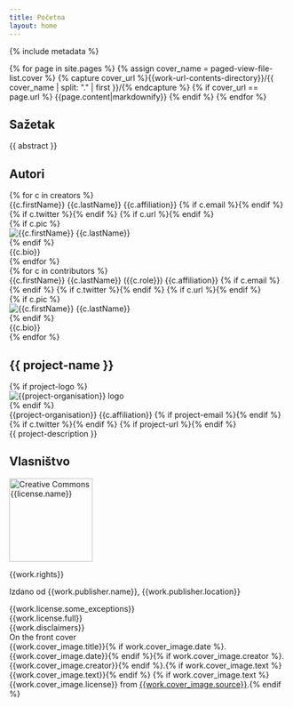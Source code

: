 ```yaml
---
title: Početna
layout: home
---
```

{% include metadata %}

<section class="home-cover">
{% for page in site.pages %}
  {% assign cover_name = paged-view-file-list.cover %}
  {% capture cover_url %}{{work-url-contents-directory}}/{{ cover_name | split: "." | first }}/{% endcapture %}
  {% if cover_url == page.url %}
{{page.content|markdownify}}
  {% endif %}
{% endfor %}
</section>

## Sažetak
{{ abstract }}

## Autori
<div class="home-creators">
{% for c in creators %}
<div class="home-creator">
  <div class="home-creator-name">{{c.firstName}} {{c.lastName}} <span class="home-creator-links">{{c.affiliation}} {% if c.email %}<a href="mailto:{{c.email}}"><i class="fas fa-at"></i></a>{% endif %} {% if c.twitter %}<a href="https://twitter.com/{{c.twitter| split: '@' | last}}"><i class="fab fa-twitter"></i></a>{% endif %} {% if c.url %}<a href="{{c.url}}"><i class="fas fa-home"></i></a>{% endif %}</span></div>
  <div class="home-creator-card">
    {% if c.pic %}<div class="home-creator-pic"><img src="{{site.baseurl}}/images/{{c.pic}}" alt="{{c.firstName}} {{c.lastName}}"></div>{% endif %}
    <div class="home-creator-bio">{{c.bio}}</div>
  </div>
</div>
{% endfor %}
</div>

<!--Contributors-->
<div class="home-creators">
{% for c in contributors %}
<div class="home-creator">
  <div class="home-creator-name">{{c.firstName}} {{c.lastName}} ({{c.role}}) <span class="home-creator-links">{{c.affiliation}} {% if c.email %}<a href="mailto:{{c.email}}"><i class="fas fa-at"></i></a>{% endif %} {% if c.twitter %}<a href="https://twitter.com/{{c.twitter| split: '@' | last}}"><i class="fab fa-twitter"></i></a>{% endif %} {% if c.url %}<a href="{{c.url}}"><i class="fas fa-home"></i></a>{% endif %}</span></div>
  <div class="home-creator-card">
    {% if c.pic %}<div class="home-creator-pic"><img src="{{site.baseurl}}/images/{{c.pic}}" alt="{{c.firstName}} {{c.lastName}}"></div>{% endif %}
    <div class="home-creator-bio">{{c.bio}}</div>
  </div>
</div>
{% endfor %}
</div>

## {{ project-name }}

<div class="home-creators">
<div class="home-creator">
  <div class="home-creator-card">
    {% if project-logo %}<div class="home-creator-pic"><img src="{{site.baseurl}}/images/{{project-logo}}" alt="{{project-organisation}} logo"></div>{% endif %}
    <div class="home-creator-bio"><div class="home-creator-name">{{project-organisation}} <span class="home-creator-links">{{c.affiliation}} {% if project-email %}<a href="mailto:{{project-email}}"><i class="fas fa-at"></i></a>{% endif %} {% if c.twitter %}<a href="https://twitter.com/{{c.twitter| split: '@' | last}}"><i class="fab fa-twitter"></i></a>{% endif %} {% if project-url %}<a href="{{project-url}}"><i class="fas fa-home"></i></a>{% endif %}</span></div>{{ project-description }}</div>
  </div>
</div>
</div>

## Vlasništvo

<a href="{{license.url}}"><img src="{{site.baseurl}}/images/{{license.abbreviation|downcase}}.svg" alt="Creative Commons {{license.name}}" style="width:150px;height:auto;"></a>

{{work.rights}}

Izdano od {{work.publisher.name}}, {{work.publisher.location}}

<div class="colophon-licenses">

<div class="colophon-license-exceptions">{{work.license.some_exceptions}}</div>
<div class="colophon-license">{{work.license.full}}</div>
<div class="colophon-disclaimers">{{work.disclaimers}}</div>
</div>

<div class="colophon-cover">
<div class="colophon-cover-heading">On the front cover</div>
<div class="colophon-cover-item">{{work.cover_image.title}}{% if work.cover_image.date %}. {{work.cover_image.date}}{% endif %}{% if work.cover_image.creator %}. {{work.cover_image.creator}}{% endif %}.{% if work.cover_image.text %} <span class="colophon-cover-text">{{work.cover_image.text}}</span>{% endif %} {% if work.cover_image.text %} <span class="colophon-cover-source">{{work.cover_image.license}} from <a href="{{work.cover_image.source_url}}">{{work.cover_image.source}}</a></span>.{% endif %}</div>
</div>
